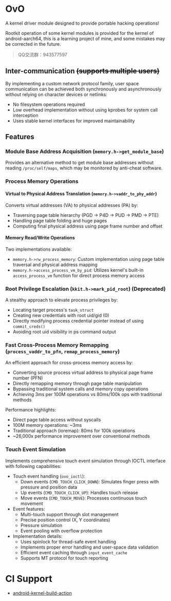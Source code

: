 # OvO

A kernel driver module designed to provide portable hacking operations!

Rootkit operation of some kernel modules is provided for the kernel of android-aarch64, this is a learning project of mine, and some mistakes may be corrected in the future.

> QQ交流群：943577597

## Inter-communication ~~(supports multiple users)~~
By implementing a custom network protocol family, user space communication can be achieved both synchronously and asynchronously without relying on character devices or netlinks:
- No filesystem operations required
- Low overhead implementation without using kprobes for system call interception
- Uses stable kernel interfaces for improved maintainability

## Features

### Module Base Address Acquisition (`memory.h->get_module_base`)
Provides an alternative method to get module base addresses without reading `/proc/self/maps`, which may be monitored by anti-cheat software.

### Process Memory Operations

#### Virtual to Physical Address Translation (`memory.h->vaddr_to_phy_addr`)
Converts virtual addresses (VA) to physical addresses (PA) by:
- Traversing page table hierarchy (PGD -> P4D -> PUD -> PMD -> PTE)
- Handling page table folding and huge pages
- Computing final physical address using page frame number and offset

#### Memory Read/Write Operations
Two implementations available:
- `memory.h->rw_process_memory`: Custom implementation using page table traversal and physical address mapping
- `memory.h->access_process_vm_by_pid`: Utilizes kernel's built-in `access_process_vm` function for direct process memory access

### Root Privilege Escalation (`kkit.h->mark_pid_root`) (Deprecated)
A stealthy approach to elevate process privileges by:
- Locating target process's `task_struct`
- Creating new credentials with root uid/gid (0)
- Directly modifying process credential pointer instead of using `commit_creds()`
- Avoiding root uid visibility in ps command output

### Fast Cross-Process Memory Remapping (`process_vaddr_to_pfn`, `remap_process_memory`)
An efficient approach for cross-process memory access by:
- Converting source process virtual address to physical page frame number (PFN)
- Directly remapping memory through page table manipulation
- Bypassing traditional system calls and memory copy operations
- Achieving 3ms per 100M operations vs 80ms/100k ops with traditional methods

Performance highlights:
- Direct page table access without syscalls
- 100M memory operations: ~3ms
- Traditional approach (ioremap): 80ms for 100k operations
- ~26,000x performance improvement over conventional methods

### Touch Event Simulation
Implements comprehensive touch event simulation through IOCTL interface with following capabilities:
- Touch event handling (`ovo_ioctl`):
    - Down events (`CMD_TOUCH_CLICK_DOWN`): Simulates finger press with pressure and position data
    - Up events (`CMD_TOUCH_CLICK_UP`): Handles touch release
    - Move events (`CMD_TOUCH_MOVE`): Processes continuous touch movement
- Event features:
    - Multi-touch support through slot management
    - Precise position control (X, Y coordinates)
    - Pressure simulation
    - Event pooling with overflow protection
- Implementation details:
    - Uses spinlock for thread-safe event handling
    - Implements proper error handling and user-space data validation
    - Efficient event caching through `input_event_cache`
    - Supports MT protocol for touch reporting

# CI Support
- [android-kernel-build-action](https://github.com/feicong/android-kernel-build-action/tree/main)
